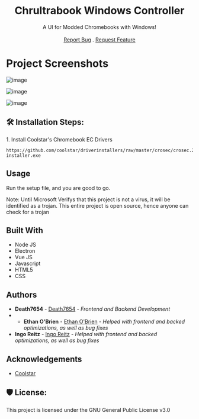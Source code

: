 <br/>
<p align="center">
  <h1 class="title" align="center">Chrultrabook Windows Controller</h1>

  <p align="center">
    A UI for Modded Chromebooks with Windows!
    <br/>
    <br/>
    <a href="https://github.com/death7654/Chrultrabook-Windows-Controller/issues">Report Bug</a>
    .
    <a href="https://github.com/death7654/Chrultrabook-Windows-Controller/issues">Request Feature</a>
  </p>
</p>


<h1>Project Screenshots</h1>

![image](https://github.com/death7654/Chrultrabook-Windows-Controller/assets/72635727/75a488d9-0951-411b-8937-11f2be16ad99)

![image](https://github.com/death7654/Chrultrabook-Windows-Controller/assets/72635727/55025d2b-57f6-4cbd-9df1-04593c7903aa)

![image](https://github.com/death7654/Chrultrabook-Windows-Controller/assets/72635727/965acfed-3b37-4052-ac3c-2f4bdc5fddb9)

<h2>🛠️ Installation Steps:</h2>

<p>1. Install Coolstar's Chromebook EC Drivers</p>

```
https://github.com/coolstar/driverinstallers/raw/master/crosec/crosec.2.0.2-installer.exe
```


## Usage

Run the setup file, and you are good to go. 

Note: Until Microsoft Verifys that this project is not a virus, it will be identified as a trojan. This entire project is open source, hence anyone can check for a trojan


## Built With


* []()Node JS
* Electron
* Vue JS
* Javascript
* HTML5
* CSS


## Authors

* **Death7654** -  [Death7654](https://github.com/death7654) - *Frontend and Backend Development*
* * **Ethan O'Brien** - [Ethan O'Brien](https://github.com/ethanaobrien) - *Helped with frontend and backed optimizations, as well as bug fixes*
* **Ingo Reitz** -  [Ingo Reitz](https://github.com/ninelore) - *Helped with frontend and backed optimizations, as well as bug fixes*
  
## Acknowledgements

* [Coolstar](https://github.com/coolstar)

<h2>🛡️ License:</h2>

This project is licensed under the GNU General Public License v3.0
